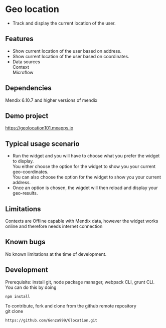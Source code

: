 # Geo location
- Track and display the current location of the user.

## Features
- Show current location of the user based on address.
- Show current location of the user based on coordinates.
- Data sources<br /> 
    Context<br /> 
    Microflow

## Dependencies
Mendix 6.10.7 and higher versions of mendix

## Demo project
<a href= "https://geolocation101.mxapps.io"> https://geolocation101.mxapps.io </a>

## Typical usage scenario
- Run the widget and you will have to choose what you prefer the widget to display.<br />
You either choose the option for the  widget to show you your current geo-coordinates.<br />
You can also choose the option for the widget to show you your current address.
- Once an option is chosen, the wigdet will then reload and display your geo-results.

## Limitations
Contexts are Offline capable with Mendix data, however the widget works online and therefore needs internet connection

## Known bugs
No known limitations at the time of development.


## Development
 Prerequisite: install git, node package manager, webpack CLI, grunt CLI.<br />
 You can do this by doing
 <pre><code>npm install</code></pre>
 To contribute, fork and clone from the github remote repository<br />
 git clone 
 <pre><code>https://github.com/Genza999/Glocation.git
</code></pre>

